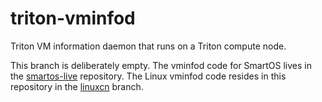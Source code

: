 # triton-vminfod

Triton VM information daemon that runs on a Triton compute node.

This branch is deliberately empty. The vminfod code for SmartOS lives in the
[smartos-live](https://github.com/joyent/smartos-live/tree/master/src/vm/node_modules/vminfod)
repository. The Linux vminfod code resides in this repository in the
[linuxcn](https://github.com/joyent/triton-vminfod/tree/linuxcn) branch.
